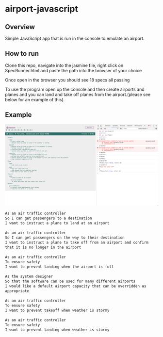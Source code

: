 # airport-javascript

## Overview

Simple JavaScript app that is run in the console to emulate an airport.

## How to run

Clone this repo, navigate into the jasmine file, right click on SpecRunner.html and paste the path into the browser of your choice

Once open in the browser you should see 18 specs all passing

To use the program open up the console and then create airports and planes and you can land and take off planes from the airport.(please see below for an example of this).

## Example

<img src="./public/images/example.png">

```
As an air traffic controller
So I can get passengers to a destination
I want to instruct a plane to land at an airport

As an air traffic controller
So I can get passengers on the way to their destination
I want to instruct a plane to take off from an airport and confirm that it is no longer in the airport

As an air traffic controller
To ensure safety
I want to prevent landing when the airport is full

As the system designer
So that the software can be used for many different airports
I would like a default airport capacity that can be overridden as appropriate

As an air traffic controller
To ensure safety
I want to prevent takeoff when weather is stormy

As an air traffic controller
To ensure safety
I want to prevent landing when weather is stormy
```
